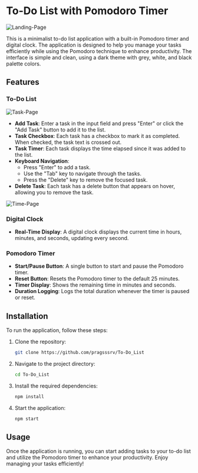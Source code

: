 # To-Do List with Pomodoro Timer


![Landing-Page](https://github.com/pragsssrv/To-Do-List/blob/ad77b7e75c32955dd9c813074ff62b3d60879e5f/sample/main.png?raw=true)

This is a minimalist to-do list application with a built-in Pomodoro timer and digital clock. The application is designed to help you manage your tasks efficiently while using the Pomodoro technique to enhance productivity. The interface is simple and clean, using a dark theme with grey, white, and black palette colors.

## Features

### To-Do List
![Task-Page](https://github.com/pragsssrv/To-Do-List/blob/ad77b7e75c32955dd9c813074ff62b3d60879e5f/sample/task.png?raw=true)
- **Add Task**: Enter a task in the input field and press "Enter" or click the "Add Task" button to add it to the list.
- **Task Checkbox**: Each task has a checkbox to mark it as completed. When checked, the task text is crossed out.
- **Task Timer**: Each task displays the time elapsed since it was added to the list.
- **Keyboard Navigation**: 
  - Press "Enter" to add a task.
  - Use the "Tab" key to navigate through the tasks.
  - Press the "Delete" key to remove the focused task.
- **Delete Task**: Each task has a delete button that appears on hover, allowing you to remove the task.

![Time-Page](https://github.com/pragsssrv/To-Do-List/blob/ad77b7e75c32955dd9c813074ff62b3d60879e5f/sample/time.png?raw=true)
### Digital Clock
- **Real-Time Display**: A digital clock displays the current time in hours, minutes, and seconds, updating every second.

### Pomodoro Timer
- **Start/Pause Button**: A single button to start and pause the Pomodoro timer.
- **Reset Button**: Resets the Pomodoro timer to the default 25 minutes.
- **Timer Display**: Shows the remaining time in minutes and seconds.
- **Duration Logging**: Logs the total duration whenever the timer is paused or reset.

## Installation

To run the application, follow these steps:

1. Clone the repository:
   ```bash
   git clone https://github.com/pragsssrv/To-Do_List
   ```

2. Navigate to the project directory:
   ```bash
   cd To-Do_List
   ```

3. Install the required dependencies:
   ```bash
   npm install
   ```

4. Start the application:
   ```bash
   npm start
   ```

## Usage

Once the application is running, you can start adding tasks to your to-do list and utilize the Pomodoro timer to enhance your productivity. Enjoy managing your tasks efficiently!
